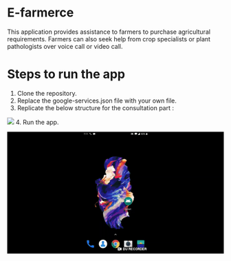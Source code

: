 # E-farmerce
This application provides assistance to farmers to purchase agricultural requirements. Farmers can also seek help from crop specialists or plant pathologists over voice call or video call.
# Steps to run the app
1. Clone the repository.
2. Replace the google-services.json file with your own file.
3. Replicate the below structure for the consultation part :
<img src="https://github.com/Anitha-Selvan/E-Farmerce/ss.png">
4. Run the app.

![](E-Farmerce.gif)

